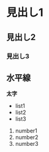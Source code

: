 # 見出し1
## 見出し2
### 見出し3

水平線
---

**太字**


- list1
- list2
- list3

1. number1
2. number2
3. number3